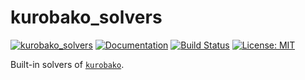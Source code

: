 kurobako_solvers
================

[![kurobako_solvers](https://img.shields.io/crates/v/kurobako_solvers.svg)](https://crates.io/crates/kurobako_solvers)
[![Documentation](https://docs.rs/kurobako_solvers/badge.svg)](https://docs.rs/kurobako_solvers)
[![Build Status](https://travis-ci.org/optuna/kurobako.svg?branch=master)](https://travis-ci.org/optuna/kurobako)
[![License: MIT](https://img.shields.io/badge/license-MIT-blue.svg)](LICENSE)

Built-in solvers of [`kurobako`](https://github.com/optuna/kurobako).

